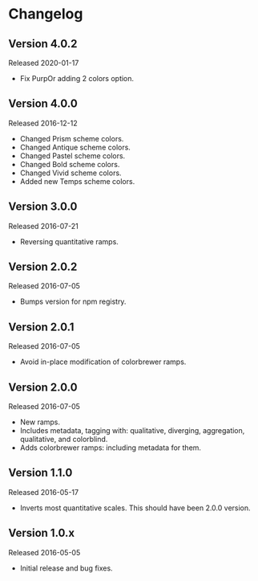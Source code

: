 # Changelog

## Version 4.0.2
Released 2020-01-17

- Fix PurpOr adding 2 colors option.

## Version 4.0.0
Released 2016-12-12

 - Changed Prism scheme colors.
 - Changed Antique scheme colors.
 - Changed Pastel scheme colors.
 - Changed Bold scheme colors.
 - Changed Vivid scheme colors.
 - Added new Temps scheme colors.

## Version 3.0.0
Released 2016-07-21

 - Reversing quantitative ramps.


## Version 2.0.2
Released 2016-07-05

 - Bumps version for npm registry.


## Version 2.0.1
Released 2016-07-05

 - Avoid in-place modification of colorbrewer ramps.


## Version 2.0.0
Released 2016-07-05

 - New ramps.
 - Includes metadata, tagging with: qualitative, diverging, aggregation, qualitative, and colorblind.
 - Adds colorbrewer ramps: including metadata for them.


## Version 1.1.0
Released 2016-05-17

 - Inverts most quantitative scales. This should have been 2.0.0 version.


## Version 1.0.x
Released 2016-05-05

- Initial release and bug fixes.
